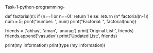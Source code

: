 
Task-1-python-programming-



def factorial(n):
if (n==1 or n==0):
return 1
else:
return (n* factorial(n-1))
num = 5;
print("number: ", num)
print("Factorial: ", factorial(num))



friends = ['abhay', 'aman', 'anurag']
print('Original List:', friends)
friends.append('vasudev')
print('Updated List:', friends)



print(my_information)
print(type (my_information))


